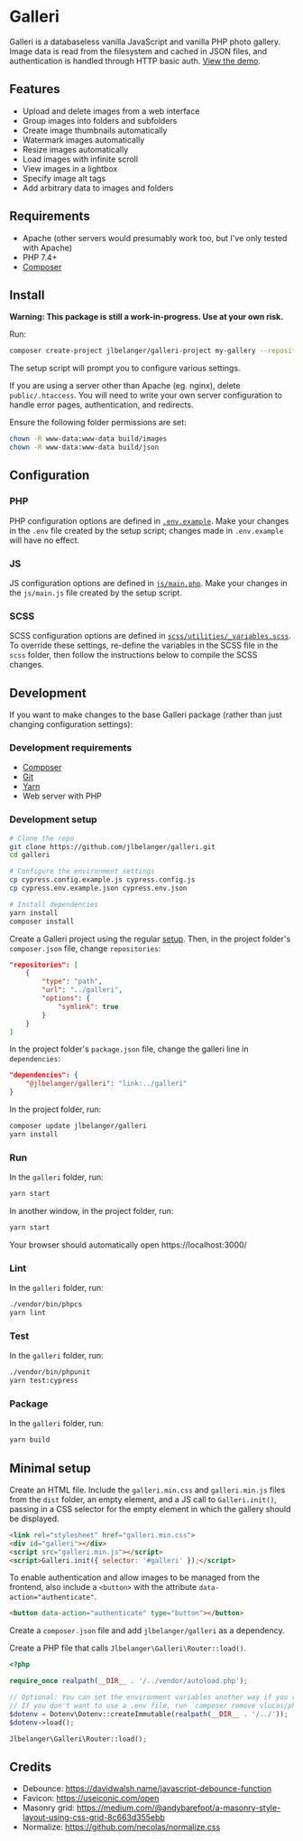 # Galleri

Galleri is a databaseless vanilla JavaScript and vanilla PHP photo gallery. Image data is read from the filesystem and cached in JSON files, and authentication is handled through HTTP basic auth. [View the demo](https://galleri.jennybelanger.com/).

## Features

- Upload and delete images from a web interface
- Group images into folders and subfolders
- Create image thumbnails automatically
- Watermark images automatically
- Resize images automatically
- Load images with infinite scroll
- View images in a lightbox
- Specify image alt tags
- Add arbitrary data to images and folders

## Requirements

- Apache (other servers would presumably work too, but I've only tested with Apache)
- PHP 7.4+
- [Composer](https://getcomposer.org/)

## Install

**Warning: This package is still a work-in-progress. Use at your own risk.**

Run:

``` bash
composer create-project jlbelanger/galleri-project my-gallery --repository '{"type":"vcs","url":"git@github.com:jlbelanger/galleri-project.git"}' --stability dev
```

The setup script will prompt you to configure various settings.

If you are using a server other than Apache (eg. nginx), delete `public/.htaccess`. You will need to write your own server configuration to handle error pages, authentication, and redirects.

Ensure the following folder permissions are set:

``` bash
chown -R www-data:www-data build/images
chown -R www-data:www-data build/json
```

## Configuration

### PHP

PHP configuration options are defined in [`.env.example`](https://github.com/jlbelanger/galleri-project/blob/main/.env.example). Make your changes in the `.env` file created by the setup script; changes made in `.env.example` will have no effect.

### JS

JS configuration options are defined in [`js/main.php`](https://github.com/jlbelanger/galleri-project/blob/main/js/main.js). Make your changes in the `js/main.js` file created by the setup script.

### SCSS

SCSS configuration options are defined in [`scss/utilities/_variables.scss`](https://github.com/jlbelanger/galleri/blob/main/scss/utilities/_variables.scss). To override these settings, re-define the variables in the SCSS file in the `scss` folder, then follow the instructions below to compile the SCSS changes.

## Development

If you want to make changes to the base Galleri package (rather than just changing configuration settings):

### Development requirements

- [Composer](https://getcomposer.org/)
- [Git](https://git-scm.com/)
- [Yarn](https://classic.yarnpkg.com/en/docs/install)
- Web server with PHP

### Development setup

``` bash
# Clone the repo
git clone https://github.com/jlbelanger/galleri.git
cd galleri

# Configure the environment settings
cp cypress.config.example.js cypress.config.js
cp cypress.env.example.json cypress.env.json

# Install dependencies
yarn install
composer install
```

Create a Galleri project using the regular [setup](#setup). Then, in the project folder's `composer.json` file, change `repositories`:

``` json
"repositories": [
	{
		"type": "path",
		"url": "../galleri",
		"options": {
			"symlink": true
		}
	}
]
```

In the project folder's `package.json` file, change the galleri line in `dependencies`:

``` json
"dependencies": {
	"@jlbelanger/galleri": "link:../galleri"
}
```

In the project folder, run:

``` bash
composer update jlbelanger/galleri
yarn install
```

### Run

In the `galleri` folder, run:

``` bash
yarn start
```

In another window, in the project folder, run:

``` bash
yarn start
```

Your browser should automatically open https://localhost:3000/

### Lint

In the `galleri` folder, run:

``` bash
./vendor/bin/phpcs
yarn lint
```

### Test

In the `galleri` folder, run:

``` bash
./vendor/bin/phpunit
yarn test:cypress
```

### Package

In the `galleri` folder, run:

``` bash
yarn build
```

## Minimal setup

Create an HTML file. Include the `galleri.min.css` and `galleri.min.js` files from the `dist` folder, an empty element, and a JS call to `Galleri.init()`, passing in a CSS selector for the empty element in which the gallery should be displayed.

``` html
<link rel="stylesheet" href="galleri.min.css">
<div id="galleri"></div>
<script src="galleri.min.js"></script>
<script>Galleri.init({ selector: '#galleri' });</script>
```

To enable authentication and allow images to be managed from the frontend, also include a `<button>` with the attribute `data-action="authenticate"`.

``` html
<button data-action="authenticate" type="button"></button>
```

Create a `composer.json` file and add `jlbelanger/galleri` as a dependency.

Create a PHP file that calls `Jlbelanger\Galleri\Router::load()`.

``` php
<?php

require_once realpath(__DIR__ . '/../vendor/autoload.php');

// Optional: You can set the environment variables another way if you choose.
// If you don't want to use a .env file, run `composer remove vlucas/phpdotenv` and remove the two lines below.
$dotenv = Dotenv\Dotenv::createImmutable(realpath(__DIR__ . '/../'));
$dotenv->load();

Jlbelanger\Galleri\Router::load();
```

## Credits

- Debounce: https://davidwalsh.name/javascript-debounce-function
- Favicon: https://useiconic.com/open
- Masonry grid: https://medium.com/@andybarefoot/a-masonry-style-layout-using-css-grid-8c663d355ebb
- Normalize: https://github.com/necolas/normalize.css
